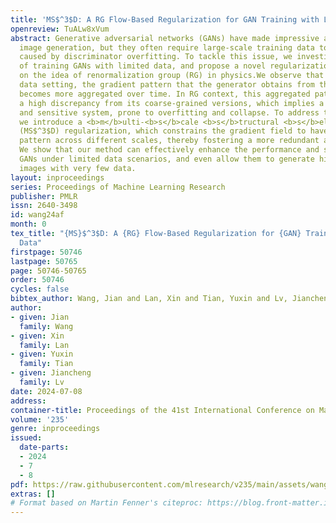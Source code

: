 ```yaml
---
title: 'MS$^3$D: A RG Flow-Based Regularization for GAN Training with Limited Data'
openreview: TuALw8xVum
abstract: Generative adversarial networks (GANs) have made impressive advances in
  image generation, but they often require large-scale training data to avoid degradation
  caused by discriminator overfitting. To tackle this issue, we investigate the challenge
  of training GANs with limited data, and propose a novel regularization method based
  on the idea of renormalization group (RG) in physics.We observe that in the limited
  data setting, the gradient pattern that the generator obtains from the discriminator
  becomes more aggregated over time. In RG context, this aggregated pattern exhibits
  a high discrepancy from its coarse-grained versions, which implies a high-capacity
  and sensitive system, prone to overfitting and collapse. To address this problem,
  we introduce a <b>m</b>ulti-<b>s</b>cale <b>s</b>tructural <b>s</b>elf-<b>d</b>issimilarity
  (MS$^3$D) regularization, which constrains the gradient field to have a consistent
  pattern across different scales, thereby fostering a more redundant and robust system.
  We show that our method can effectively enhance the performance and stability of
  GANs under limited data scenarios, and even allow them to generate high-quality
  images with very few data.
layout: inproceedings
series: Proceedings of Machine Learning Research
publisher: PMLR
issn: 2640-3498
id: wang24af
month: 0
tex_title: "{MS}$^3$D: A {RG} Flow-Based Regularization for {GAN} Training with Limited
  Data"
firstpage: 50746
lastpage: 50765
page: 50746-50765
order: 50746
cycles: false
bibtex_author: Wang, Jian and Lan, Xin and Tian, Yuxin and Lv, Jiancheng
author:
- given: Jian
  family: Wang
- given: Xin
  family: Lan
- given: Yuxin
  family: Tian
- given: Jiancheng
  family: Lv
date: 2024-07-08
address:
container-title: Proceedings of the 41st International Conference on Machine Learning
volume: '235'
genre: inproceedings
issued:
  date-parts:
  - 2024
  - 7
  - 8
pdf: https://raw.githubusercontent.com/mlresearch/v235/main/assets/wang24af/wang24af.pdf
extras: []
# Format based on Martin Fenner's citeproc: https://blog.front-matter.io/posts/citeproc-yaml-for-bibliographies/
---
```


